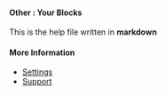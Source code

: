 #### Other : Your Blocks

This is the help file written in **markdown**

#### More Information

- [Settings](/settings)
- [Support](/support)
